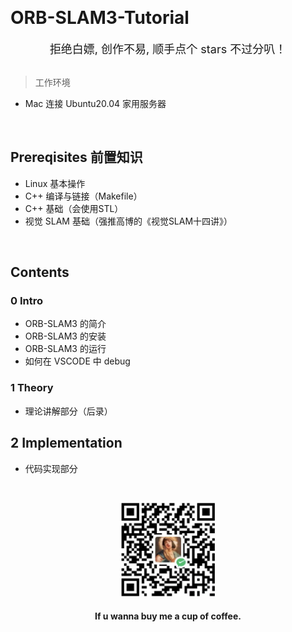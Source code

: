 &emsp;
# ORB-SLAM3-Tutorial
<div align=center>
    <font size=4> 拒绝白嫖, 创作不易, 顺手点个 stars 不过分叭！</font>
</div>
&emsp;

>工作环境
- Mac 连接 Ubuntu20.04 家用服务器


&emsp;
## Prereqisites 前置知识
- Linux 基本操作
- C++ 编译与链接（Makefile）
- C++ 基础（会使用STL）
- 视觉 SLAM 基础（强推高博的《视觉SLAM十四讲》）

&emsp;
## Contents
### 0 Intro
- ORB-SLAM3 的简介
- ORB-SLAM3 的安装
- ORB-SLAM3 的运行
- 如何在 VSCODE 中 debug


### 1 Theory
- 理论讲解部分（后录）

## 2 Implementation
- 代码实现部分


&emsp;
<div align=center>
    <img src="./imgs/QRcode.png" width=150>
    <h4>If u wanna buy me a cup of coffee.</h>
</div>